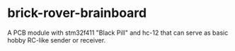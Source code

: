 # brick-rover-brainboard
A PCB module with stm32f411 "Black Pill" and hc-12 that can serve as basic hobby RC-like sender or receiver.
